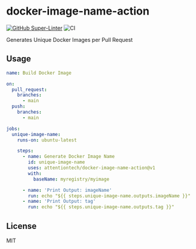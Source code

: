 # docker-image-name-action

[![GitHub Super-Linter](https://github.com/actions/javascript-action/actions/workflows/linter.yml/badge.svg)](https://github.com/super-linter/super-linter)
![CI](https://github.com/actions/javascript-action/actions/workflows/ci.yml/badge.svg)

Generates Unique Docker Images per Pull Request

## Usage

```yaml
name: Build Docker Image

on:
  pull_request:
    branches:
      - main
  push:
    branches:
      - main

jobs:
  unique-image-name:
    runs-on: ubuntu-latest

    steps:
      - name: Generate Docker Image Name
        id: unique-image-name
        uses: attentiontech/docker-image-name-action@v1
        with:
          baseName: myregistry/myimage

      - name: 'Print Output: imageName'
        run: echo "${{ steps.unique-image-name.outputs.imageName }}"
      - name: 'Print Output: tag'
        run: echo "${{ steps.unique-image-name.outputs.tag }}"
```

## License

MIT
